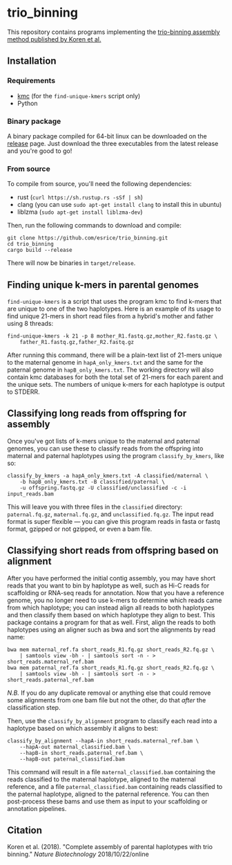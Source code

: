 # trio_binning
This repository contains programs implementing the [trio-binning assembly method published by Koren et al.](https://www.nature.com/articles/nbt.4277)

## Installation
### Requirements
* [kmc](https://github.com/refresh-bio/KMC) (for the `find-unique-kmers` script only)
* Python

### Binary package
A binary package compiled for 64-bit linux can be downloaded on the [release](https://github.com/esrice/trio_binning/releases) page. Just download the three executables from the latest release and you're good to go!

### From source
To compile from source, you'll need the following dependencies:
* rust (`curl https://sh.rustup.rs -sSf | sh`)
* clang (you can use `sudo apt-get install clang` to install this in ubuntu)
* liblzma (`sudo apt-get install liblzma-dev`)

Then, run the following commands to download and compile:
```
git clone https://github.com/esrice/trio_binning.git
cd trio_binning
cargo build --release
```
There will now be binaries in `target/release`.

## Finding unique k-mers in parental genomes
`find-unique-kmers` is a script that uses the program kmc to find k-mers that
are unique to one of the two haplotypes. Here is an example of its usage to find
unique 21-mers in short read files from a hybrid's mother and father using 8
threads:

```
find-unique-kmers -k 21 -p 8 mother_R1.fastq.gz,mother_R2.fastq.gz \
    father_R1.fastq.gz,father_R2.fastq.gz
```

After running this command, there will be a plain-text list of 21-mers unique to
the maternal genome in `hapA_only_kmers.txt` and the same for the paternal
genome in `hapB_only_kmers.txt`. The working directory will also contain kmc
databases for both the total set of 21-mers for each parent and the unique sets.
The numbers of unique k-mers for each haplotype is output to STDERR.

## Classifying long reads from offspring for assembly
Once you've got lists of k-mers unique to the maternal and paternal genomes, you can use these to classify reads from the offspring into maternal and paternal haplotypes using the program `classify_by_kmers`, like so:

```
classify_by_kmers -a hapA_only_kmers.txt -A classified/maternal \
    -b hapB_only_kmers.txt -B classified/paternal \
    -u offspring.fastq.gz -U classified/unclassified -c -i input_reads.bam
```

This will leave you with three files in the `classified` directory: `paternal.fq.gz`, `maternal.fq.gz`, and `unclassified.fq.gz`. The input read format is super flexible &mdash; you can give this program reads in fasta or fastq format, gzipped or not gzipped, or even a bam file.

## Classifying short reads from offspring based on alignment
After you have performed the initial contig assembly, you may have short reads
that you want to bin by haplotype as well, such as Hi-C reads for scaffolding
or RNA-seq reads for annotation. Now that you have a reference genome, you no
longer need to use k-mers to determine which reads came from which haplotype;
you can instead align all reads to both haplotypes and then classify them based
on which haplotype they align to best. This package contains a program for that
as well. First, align the reads to both haplotypes using an aligner such as bwa
and sort the alignments by read name:

```
bwa mem maternal_ref.fa short_reads_R1.fq.gz short_reads_R2.fq.gz \
    | samtools view -bh - | samtools sort -n - > short_reads.maternal_ref.bam
bwa mem paternal_ref.fa short_reads_R1.fq.gz short_reads_R2.fq.gz \
    | samtools view -bh - | samtools sort -n - > short_reads.paternal_ref.bam
```

*N.B.* If you do any duplicate removal or anything else that could remove some
alignments from one bam file but not the other, do that _after_ the
classification step.

Then, use the `classify_by_alignment` program to classify each read into a
haplotype based on which assembly it aligns to best:

```
classify_by_alignment --hapA-in short_reads.maternal_ref.bam \
    --hapA-out maternal_classified.bam \
    --hapB-in short_reads.paternal_ref.bam \
    --hapB-out paternal_classified.bam
```
This command will result in a file `maternal_classified.bam` containing the
reads classified to the maternal haplotype, aligned to the maternal reference,
and a file `paternal_classified.bam` containing reads classified to the
paternal haplotype, aligned to the paternal reference. You can then post-process
these bams and use them as input to your scaffolding or annotation pipelines.

## Citation
Koren et al. (2018). "Complete assembly of parental haplotypes with trio binning." _Nature Biotechnology_ 2018/10/22/online
